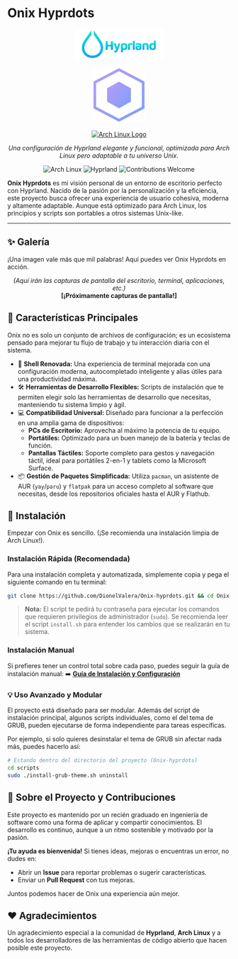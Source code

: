 
# Onix Hyprdots

<p align="center">
  <a href="https://hyprland.org/" target="_blank">
    <img src="https://raw.githubusercontent.com/hyprwm/Hyprland/main/assets/header.svg" width="200" alt="Hyprland Logo">
  </a>
  <br><br>
  <img src="assets/onix-logo.svg" alt="Onix Logo" width="120">
  <br><br>
  <a href="https://archlinux.org/" target="_blank">
    <img src="https://archlinux.org/static/logos/archlinux-logo-dark-scalable.svg" width="120" alt="Arch Linux Logo">
  </a>
</p>

<p align="center">
  <i>Una configuración de Hyprland elegante y funcional, optimizada para Arch Linux pero adaptable a tu universo Unix.</i>
</p>

<p align="center">
    <img src="https://img.shields.io/badge/Arch%20Linux-1793D1?style=for-the-badge&logo=arch-linux&logoColor=white" alt="Arch Linux">
    <img src="https://img.shields.io/badge/Hyprland-00ADD8?style=for-the-badge&logo=hyprland&logoColor=white" alt="Hyprland">
    <img src="https://img.shields.io/badge/contributions-welcome-brightgreen.svg?style=for-the-badge" alt="Contributions Welcome">
</p>

**Onix Hyprdots** es mi visión personal de un entorno de escritorio perfecto con Hyprland. Nacido de la pasión por la personalización y la eficiencia, este proyecto busca ofrecer una experiencia de usuario cohesiva, moderna y altamente adaptable. Aunque está optimizado para Arch Linux, los principios y scripts son portables a otros sistemas Unix-like.

---

## ✨ Galería

¡Una imagen vale más que mil palabras! Aquí puedes ver Onix Hyprdots en acción.

<p align="center">
  <i>(Aquí irán las capturas de pantalla del escritorio, terminal, aplicaciones, etc.)</i>
  <br>
  <b>[¡Próximamente capturas de pantalla!]</b>
  <!-- <img src="https://raw.githubusercontent.com/gist/DionelValera/f9499638b73f9352c64f73c5a4aad7a1/raw/onix_placeholder.png" alt="Onix Hyprdots Placeholder" width="600"> -->

</p>

## 🚀 Características Principales

Onix no es solo un conjunto de archivos de configuración; es un ecosistema pensado para mejorar tu flujo de trabajo y tu interacción diaria con el sistema.

-   🎨 **Shell Renovada:** Una experiencia de terminal mejorada con una configuración moderna, autocompletado inteligente y alias útiles para una productividad máxima.
-   🛠️ **Herramientas de Desarrollo Flexibles:** Scripts de instalación que te permiten elegir solo las herramientas de desarrollo que necesitas, manteniendo tu sistema limpio y ágil.
-   💻 **Compatibilidad Universal:** Diseñado para funcionar a la perfección en una amplia gama de dispositivos:
    -   **PCs de Escritorio:** Aprovecha al máximo la potencia de tu equipo.
    -   **Portátiles:** Optimizado para un buen manejo de la batería y teclas de función.
    -   **Pantallas Táctiles:** Soporte completo para gestos y navegación táctil, ideal para portátiles 2-en-1 y tablets como la Microsoft Surface.
-   📦 **Gestión de Paquetes Simplificada:** Utiliza `pacman`, un asistente de AUR (`yay`/`paru`) y `flatpak` para un acceso completo al software que necesitas, desde los repositorios oficiales hasta el AUR y Flathub.

## 🔧 Instalación

Empezar con Onix es sencillo. (¡Se recomienda una instalación limpia de Arch Linux!).

### Instalación Rápida (Recomendada)

Para una instalación completa y automatizada, simplemente copia y pega el siguiente comando en tu terminal:

```bash
git clone https://github.com/DionelValera/Onix-hyprdots.git && cd Onix-hyprdots && chmod +x install.sh && sudo ./install.sh
```
> **Nota:** El script te pedirá tu contraseña para ejecutar los comandos que requieren privilegios de administrador (`sudo`). Se recomienda leer el script `install.sh` para entender los cambios que se realizarán en tu sistema.

### Instalación Manual

Si prefieres tener un control total sobre cada paso, puedes seguir la guía de instalación manual:
➡️ **[Guía de Instalación y Configuración](indispensables.md)**

### 💡 Uso Avanzado y Modular

El proyecto está diseñado para ser modular. Además del script de instalación principal, algunos scripts individuales, como el del tema de GRUB, pueden ejecutarse de forma independiente para tareas específicas.

Por ejemplo, si solo quieres desinstalar el tema de GRUB sin afectar nada más, puedes hacerlo así:

```bash
# Estando dentro del directorio del proyecto (Onix-hyprdots)
cd scripts
sudo ./install-grub-theme.sh uninstall
```

## 🌱 Sobre el Proyecto y Contribuciones

Este proyecto es mantenido por un recién graduado en ingeniería de software como una forma de aplicar y compartir conocimientos. El desarrollo es continuo, aunque a un ritmo sostenible y motivado por la pasión.

**¡Tu ayuda es bienvenida!** Si tienes ideas, mejoras o encuentras un error, no dudes en:

-   Abrir un **Issue** para reportar problemas o sugerir características.
-   Enviar un **Pull Request** con tus mejoras.

Juntos podemos hacer de Onix una experiencia aún mejor.

## ❤️ Agradecimientos

Un agradecimiento especial a la comunidad de **Hyprland**, **Arch Linux** y a todos los desarrolladores de las herramientas de código abierto que hacen posible este proyecto.
